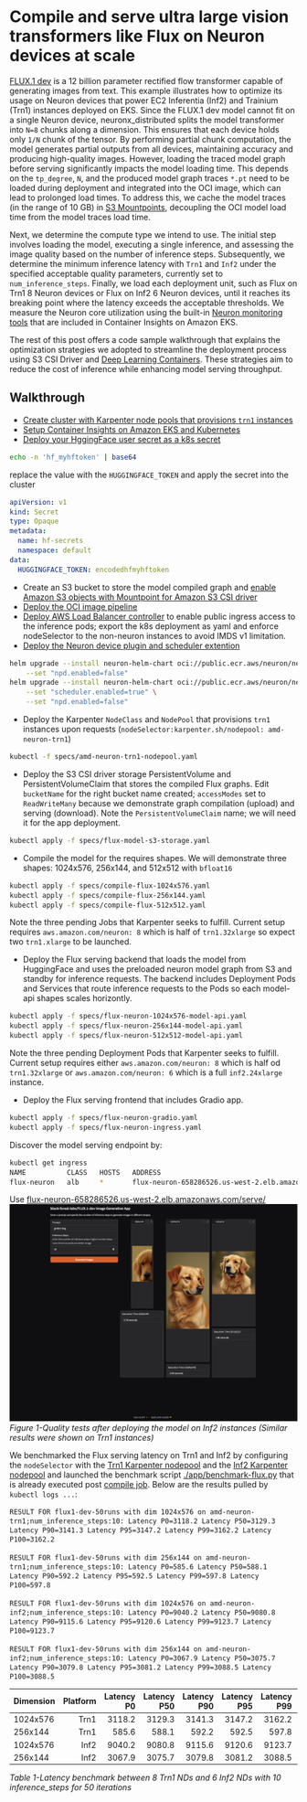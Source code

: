# Compile and serve ultra large vision transformers like Flux on Neuron devices at scale

[FLUX.1 dev](https://huggingface.co/black-forest-labs/FLUX.1-dev) is a 12 billion parameter rectified flow transformer capable of generating images from text. This example illustrates how to optimize its usage on Neuron devices that power EC2 Inferentia (Inf2) and Trainium (Trn1) instances deployed on EKS. Since the FLUX.1 dev model cannot fit on a single Neuron device, neuronx_distributed splits the model transformer into `N=8` chunks along a dimension. This ensures that each device holds only `1/N` chunk of the tensor. By performing partial chunk computation, the model generates partial outputs from all devices, maintaining accuracy and producing high-quality images. However, loading the traced model graph before serving significantly impacts the model loading time. This depends on the `tp_degree`, `N`, and the produced model graph traces `*.pt` need to be loaded during deployment and integrated into the OCI image, which can lead to prolonged load times. To address this, we cache the model traces (in the range of 10 GB) in [S3 Mountpoints](https://docs.aws.amazon.com/eks/latest/userguide/s3-csi.html), decoupling the OCI model load time from the model traces load time.

Next, we determine the compute type we intend to use. The initial step involves loading the model, executing a single inference, and assessing the image quality based on the number of inference steps. Subsequently, we determine the minimum inference latency with `Trn1` and `Inf2` under the specified acceptable quality parameters, currently set to `num_inference_steps`. Finally, we load each deployment unit, such as Flux on Trn1 8 Neuron devices or Flux on Inf2 6 Neuron devices, until it reaches its breaking point where the latency exceeds the acceptable thresholds. We measure the Neuron core utilization using the built-in [Neuron monitoring tools](https://awsdocs-neuron.readthedocs-hosted.com/en/latest/general/monitoring-tools.html#monitoring-tools) that are included in Container Insights on Amazon EKS.

The rest of this post offers a code sample walkthrough that explains the optimization strategies we adopted to streamline the deployment process using S3 CSI Driver and [Deep Learning Containers](https://github.com/aws/deep-learning-containers/blob/master/available_images.md). These strategies aim to reduce the cost of inference while enhancing model serving throughput. 


## Walkthrough
* [Create cluster with Karpenter node pools that provisions `trn1` instances](https://karpenter.sh/docs/getting-started/getting-started-with-karpenter/)
* [Setup Container Insights on Amazon EKS and Kubernetes](https://docs.aws.amazon.com/AmazonCloudWatch/latest/monitoring/Container-Insights-setup-EKS-quickstart.html)
* [Deploy your HggingFace user secret as a k8s secret](https://kubernetes.io/docs/concepts/configuration/secret/)
```bash
echo -n 'hf_myhftoken' | base64
```
replace the value with the `HUGGINGFACE_TOKEN` and apply the secret into the cluster
```yaml
apiVersion: v1
kind: Secret
type: Opaque
metadata:
  name: hf-secrets
  namespace: default
data:
  HUGGINGFACE_TOKEN: encodedhfmyhftoken
```
* Create an S3 bucket to store the model compiled graph and [enable Amazon S3 objects with Mountpoint for Amazon S3 CSI driver](https://docs.aws.amazon.com/eks/latest/userguide/s3-csi.html)
* [Deploy the OCI image pipeline](./oci-image-build)
* [Deploy AWS Load Balancer controller](https://docs.aws.amazon.com/eks/latest/userguide/aws-load-balancer-controller.html) to enable public ingress access to the inference pods; export the k8s deployment as yaml and enforce nodeSelector to the non-neuron instances to avoid IMDS v1 limitation. 
* [Deploy the Neuron device plugin and scheduler extention](https://awsdocs-neuron.readthedocs-hosted.com/en/latest/containers/kubernetes-getting-started.html#deploy-neuron-device-plugin)
```bash
helm upgrade --install neuron-helm-chart oci://public.ecr.aws/neuron/neuron-helm-chart \
    --set "npd.enabled=false"
helm upgrade --install neuron-helm-chart oci://public.ecr.aws/neuron/neuron-helm-chart \
    --set "scheduler.enabled=true" \
    --set "npd.enabled=false"
``` 
* Deploy the Karpenter `NodeClass` and `NodePool` that provisions `trn1` instances upon requests (`nodeSelector:karpenter.sh/nodepool: amd-neuron-trn1`)
```bash
kubectl -f specs/amd-neuron-trn1-nodepool.yaml 
```
* Deploy the S3 CSI driver storage PersistentVolume and PersistentVolumeClaim that stores the compiled Flux graphs.
Edit `bucketName` for the right bucket name created; `accessModes` set to `ReadWriteMany` because we demonstrate graph compilation (upload) and serving (download).
Note the `PersistentVolumeClaim` name; we will need it for the app deployment.
```bash
kubectl apply -f specs/flux-model-s3-storage.yaml 
```
* Compile the model for the requires shapes. We will demonstrate three shapes: 1024x576, 256x144, and 512x512 with `bfloat16`
```bash
kubectl apply -f specs/compile-flux-1024x576.yaml
kubectl apply -f specs/compile-flux-256x144.yaml
kubectl apply -f specs/compile-flux-512x512.yaml
```
Note the three pending Jobs that Karpenter seeks to fulfill. Current setup requires `aws.amazon.com/neuron: 8` which is half of `trn1.32xlarge` so expect two `trn1.xlarge` to be launched. 
* Deploy the Flux serving backend that loads the model from HuggingFace and uses the preloaded neuron model graph from S3 and standby for inference requests. The backend includes Deployment Pods and Services that route inference requests to the Pods so each model-api shapes scales horizontly.
```bash
kubectl apply -f specs/flux-neuron-1024x576-model-api.yaml
kubectl apply -f specs/flux-neuron-256x144-model-api.yaml
kubectl apply -f specs/flux-neuron-512x512-model-api.yaml
```
Note the three pending Deployment Pods that Karpenter seeks to fulfill. Current setup requires either `aws.amazon.com/neuron: 8` which is half od `trn1.32xlarge` or `aws.amazon.com/neuron: 6` which is a full `inf2.24xlarge` instance. 

* Deploy the Flux serving frontend that includes Gradio app. 
```bash
kubectl apply -f specs/flux-neuron-gradio.yaml
kubectl apply -f specs/flux-neuron-ingress.yaml
```
Discover the model serving endpoint by:
```bash
kubectl get ingress
NAME          CLASS   HOSTS   ADDRESS                                             PORTS   AGE
flux-neuron   alb     *       flux-neuron-658286526.us-west-2.elb.amazonaws.com   80      7h20m
```

Use [flux-neuron-658286526.us-west-2.elb.amazonaws.com/serve/](flux-neuron-658286526.us-west-2.elb.amazonaws.com/serve/)
![Figure 1-Quality tests](./figures/flux-quality-test.png)
*Figure 1-Quality tests after deploying the model on Inf2 instances (Similar results were shown on Trn1 instances)*

We benchmarked the Flux serving latency on Trn1 and Inf2 by configuring the `nodeSelector` with the [Trn1 Karpenter nodepool](./specs/amd-neuron-trn1-nodepool.yaml) and the [Inf2 Karpenter nodepool](./specs/amd-neuron-inf2-nodepool.yaml) and launched the benchmark script [./app/benchmark-flux.py](./app/benchmark-flux.py) that is already executed post [compile job](./specs/compile-flux-256x144.yaml). Below are the results pulled by `kubectl logs ...`:
```
RESULT FOR flux1-dev-50runs with dim 1024x576 on amd-neuron-trn1;num_inference_steps:10: Latency P0=3118.2 Latency P50=3129.3 Latency P90=3141.3 Latency P95=3147.2 Latency P99=3162.2 Latency P100=3162.2

RESULT FOR flux1-dev-50runs with dim 256x144 on amd-neuron-trn1;num_inference_steps:10: Latency P0=585.6 Latency P50=588.1 Latency P90=592.2 Latency P95=592.5 Latency P99=597.8 Latency P100=597.8

RESULT FOR flux1-dev-50runs with dim 1024x576 on amd-neuron-inf2;num_inference_steps:10: Latency P0=9040.2 Latency P50=9080.8 Latency P90=9115.6 Latency P95=9120.6 Latency P99=9123.7 Latency P100=9123.7

RESULT FOR flux1-dev-50runs with dim 256x144 on amd-neuron-inf2;num_inference_steps:10: Latency P0=3067.9 Latency P50=3075.7 Latency P90=3079.8 Latency P95=3081.2 Latency P99=3088.5 Latency P100=3088.5
```

| **Dimension** | **Platform** | **Latency P0** | **Latency P50** | **Latency P90** | **Latency P95** | **Latency P99** | **Latency P100** |
|---------------|-------------:|---------------:|---------------:|---------------:|---------------:|---------------:|----------------:|
| 1024x576      | Trn1        | 3118.2         | 3129.3         | 3141.3         | 3147.2         | 3162.2         | 3162.2          |
| 256x144       | Trn1        | 585.6          | 588.1          | 592.2          | 592.5          | 597.8          | 597.8           |
| 1024x576      | Inf2        | 9040.2         | 9080.8         | 9115.6         | 9120.6         | 9123.7         | 9123.7          |
| 256x144       | Inf2        | 3067.9         | 3075.7         | 3079.8         | 3081.2         | 3088.5         | 3088.5          |

*Table 1-Latency benchmark between 8 Trn1 NDs and 6 Inf2 NDs with 10 inference_steps for 50 iterations*
